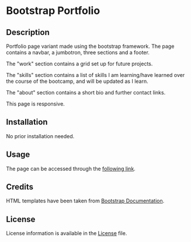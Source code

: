 # Bootstrap Portfolio

## Description

Portfolio page variant made using the bootstrap framework.  The page contains a navbar, a jumbotron, three sections and a footer.

The "work" section contains a grid set up for future projects. 

The "skills" section contains a list of skills I am learning/have learned over the course of the bootcamp, and will be updated as I learn. 

The "about" section contains a short bio and further contact links. 

This page is responsive. 

## Installation
No prior installation needed. 

## Usage
The page can be accessed through the [following link](https://dsciocan.github.io/Bootstrap-Portfolio).

## Credits
HTML templates have been taken from [Bootstrap Documentation](https://getbootstrap.com/docs/4.0/getting-started/introduction/).

## License
License information is available in the [License](LICENSE) file.
